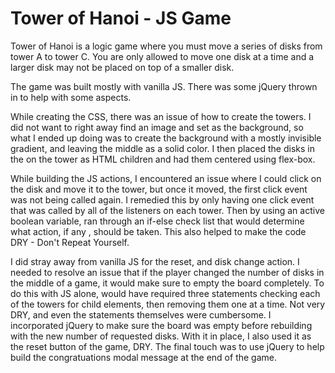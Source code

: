 # Tower of Hanoi - JS Game

Tower of Hanoi is a logic game where you must move a series of disks from tower A to tower C. You are only allowed to move one disk at a time and a larger disk may not be placed on top of a smaller disk.

The game was built mostly with vanilla JS. There was some jQuery thrown in to help with some aspects.

While creating the CSS, there was an issue of how to create the towers. I did not want to right away find an image and set as the background, so what I ended up doing was to create the background with a mostly invisible gradient, and leaving the middle as a solid color. I then placed the disks in the on the tower as HTML children and had them centered using flex-box.

While building the JS actions, I encountered an issue where I could click on the disk and move it to the tower, but once it moved, the first click event was not being called again. I remedied this by only having one click event that was called by all of the listeners on each tower. Then by using an active boolean variable, ran through an if-else check list that would determine what action, if any , should be taken. This also helped to make the code DRY - Don't Repeat Yourself.

I did stray away from vanilla JS for the reset, and disk change action. I needed to resolve an issue that if the player changed the number of disks in the middle of a game, it would make sure to empty the board completely. To do this with JS alone, would have required three statements checking each of the towers for child elements, then removing them one at a time. Not very DRY, and even the statements themselves were cumbersome. I incorporated jQuery to make sure the board was empty before rebuilding with the new number of requested disks. With it in place, I also used it as the reset button of the game, DRY. The final touch was to use jQuery to help build the congratuations modal message at the end of the game.